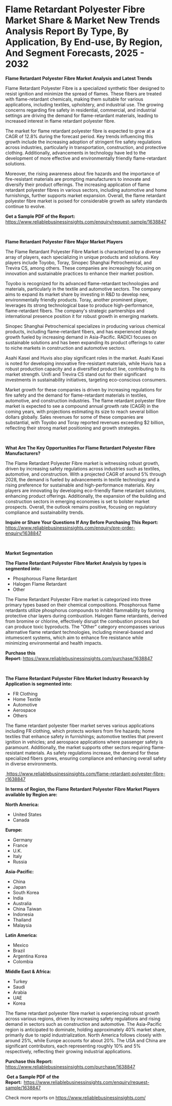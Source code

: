 <p><h1>Flame Retardant Polyester Fibre Market Share & Market New Trends Analysis Report By Type, By Application, By End-use, By Region, And Segment Forecasts, 2025 - 2032</h1></p><p><strong>Flame Retardant Polyester Fibre Market Analysis and Latest Trends</strong></p>
<p><p>Flame Retardant Polyester Fibre is a specialized synthetic fiber designed to resist ignition and minimize the spread of flames. These fibers are treated with flame-retardant chemicals, making them suitable for various applications, including textiles, upholstery, and industrial use. The growing concerns regarding fire safety in residential, commercial, and industrial settings are driving the demand for flame-retardant materials, leading to increased interest in flame retardant polyester fibre.</p><p>The market for flame retardant polyester fibre is expected to grow at a CAGR of 12.8% during the forecast period. Key trends influencing this growth include the increasing adoption of stringent fire safety regulations across industries, particularly in transportation, construction, and protective clothing. Additionally, advancements in technology have led to the development of more effective and environmentally friendly flame-retardant solutions.</p><p>Moreover, the rising awareness about fire hazards and the importance of fire-resistant materials are prompting manufacturers to innovate and diversify their product offerings. The increasing application of flame retardant polyester fibres in various sectors, including automotive and home furnishings, further supports market expansion. Overall, the flame retardant polyester fibre market is poised for considerable growth as safety standards continue to evolve.</p></p>
<p><strong>Get a Sample PDF of the Report:&nbsp;</strong> <a href="https://www.reliablebusinessinsights.com/enquiry/request-sample/1638847?utm_campaign=1950&utm_medium=2&utm_source=Github&utm_content=ia&utm_term=01022025&utm_id=flame-retardant-polyester-fibre">https://www.reliablebusinessinsights.com/enquiry/request-sample/1638847</a></p>
<p>&nbsp;</p>
<p><strong>Flame Retardant Polyester Fibre Major Market Players</strong></p>
<p><p>The Flame Retardant Polyester Fibre Market is characterized by a diverse array of players, each specializing in unique products and solutions. Key players include Toyobo, Toray, Sinopec Shanghai Petrochemical, and Trevira CS, among others. These companies are increasingly focusing on innovation and sustainable practices to enhance their market position.</p><p>Toyobo is recognized for its advanced flame-retardant technologies and materials, particularly in the textile and automotive sectors. The company aims to expand its market share by investing in R&D to develop new, environmentally friendly products. Toray, another prominent player, leverages its strong technological base to produce high-performance, flame-retardant fibers. The company's strategic partnerships and international presence position it for robust growth in emerging markets.</p><p>Sinopec Shanghai Petrochemical specializes in producing various chemical products, including flame-retardant fibers, and has experienced steady growth fueled by increasing demand in Asia-Pacific. RADICI focuses on sustainable solutions and has been expanding its product offerings to cater to niche markets in construction and automotive sectors.</p><p>Asahi Kasei and Huvis also play significant roles in the market. Asahi Kasei is noted for developing innovative fire-resistant materials, while Huvis has a robust production capacity and a diversified product line, contributing to its market strength. Unifi and Trevira CS stand out for their significant investments in sustainability initiatives, targeting eco-conscious consumers.</p><p>Market growth for these companies is driven by increasing regulations for fire safety and the demand for flame-retardant materials in textiles, automotive, and construction industries. The flame retardant polyester fibre market is expected to see a compound annual growth rate (CAGR) in the coming years, with projections estimating its size to reach several billion dollars globally. Sales revenues for some of these companies are substantial, with Toyobo and Toray reported revenues exceeding $2 billion, reflecting their strong market positioning and growth strategies.</p></p>
<p>&nbsp;</p>
<p><strong>What Are The Key Opportunities For Flame Retardant Polyester Fibre Manufacturers?</strong></p>
<p><p>The Flame Retardant Polyester Fibre market is witnessing robust growth, driven by increasing safety regulations across industries such as textiles, automotive, and construction. With a projected CAGR of around 5% through 2028, the demand is fueled by advancements in textile technology and a rising preference for sustainable and high-performance materials. Key players are innovating by developing eco-friendly flame retardant solutions, enhancing product offerings. Additionally, the expansion of the building and construction sectors in emerging economies is set to bolster market prospects. Overall, the outlook remains positive, focusing on regulatory compliance and sustainability trends.</p></p>
<p><strong>Inquire or Share Your Questions If Any Before Purchasing This Report:</strong> <a href="https://www.reliablebusinessinsights.com/enquiry/pre-order-enquiry/1638847?utm_campaign=1950&utm_medium=2&utm_source=Github&utm_content=ia&utm_term=01022025&utm_id=flame-retardant-polyester-fibre">https://www.reliablebusinessinsights.com/enquiry/pre-order-enquiry/1638847</a></p>
<p>&nbsp;</p>
<p><strong>Market Segmentation</strong></p>
<p><strong>The Flame Retardant Polyester Fibre Market Analysis by types is segmented into:</strong></p>
<p><ul><li>Phosphorous Flame Retardant</li><li>Halogen Flame Retardant</li><li>Other</li></ul></p>
<p><p>The Flame Retardant Polyester Fibre market is categorized into three primary types based on their chemical compositions. Phosphorous flame retardants utilize phosphorus compounds to inhibit flammability by forming protective char layers during combustion. Halogen flame retardants, derived from bromine or chlorine, effectively disrupt the combustion process but can produce toxic byproducts. The "Other" category encompasses various alternative flame retardant technologies, including mineral-based and intumescent systems, which aim to enhance fire resistance while minimizing environmental and health impacts.</p></p>
<p><strong>Purchase this Report:&nbsp;</strong><a href="https://www.reliablebusinessinsights.com/purchase/1638847?utm_campaign=1950&utm_medium=2&utm_source=Github&utm_content=ia&utm_term=01022025&utm_id=flame-retardant-polyester-fibre">https://www.reliablebusinessinsights.com/purchase/1638847</a></p>
<p>&nbsp;</p>
<p><strong>The Flame Retardant Polyester Fibre Market Industry Research by Application is segmented into:</strong></p>
<p><ul><li>FR Clothing</li><li>Home Textile</li><li>Automotive</li><li>Aerospace</li><li>Others</li></ul></p>
<p><p>The flame retardant polyester fiber market serves various applications including FR clothing, which protects workers from fire hazards; home textiles that enhance safety in furnishings; automotive textiles that prevent ignition in vehicles; and aerospace applications where passenger safety is paramount. Additionally, the market supports other sectors requiring flame-resistant materials. As safety regulations increase, the demand for these specialized fibers grows, ensuring compliance and enhancing overall safety in diverse environments.</p></p>
<p><a href="https://www.reliablebusinessinsights.com/flame-retardant-polyester-fibre-r1638847?utm_campaign=1950&utm_medium=2&utm_source=Github&utm_content=ia&utm_term=01022025&utm_id=flame-retardant-polyester-fibre">&nbsp;https://www.reliablebusinessinsights.com/flame-retardant-polyester-fibre-r1638847</a></p>
<p><strong>In terms of Region, the Flame Retardant Polyester Fibre Market Players available by Region are:</strong></p>
<p>
    <p> <strong> North America: </strong>
        <ul>
            <li>United States</li>
            <li>Canada</li>
        </ul>
        </p> 
    <p> <strong> Europe: </strong>
        <ul>
            <li>Germany</li>
            <li>France</li>
            <li>U.K.</li>
            <li>Italy</li>
            <li>Russia</li>
        </ul>
        </p> 
    <p> <strong> Asia-Pacific: </strong>
        <ul>
            <li>China</li>
            <li>Japan</li>
            <li>South Korea</li>
            <li>India</li>
            <li>Australia</li>
            <li>China Taiwan</li>
            <li>Indonesia</li>
            <li>Thailand</li>
            <li>Malaysia</li>
        </ul>
        </p> 
    <p> <strong> Latin America: </strong>
        <ul>
            <li>Mexico</li>
            <li>Brazil</li>
            <li>Argentina Korea</li>
            <li>Colombia</li>
        </ul>
        </p> 
    <p> <strong> Middle East & Africa: </strong>
        <ul>
            <li>Turkey</li>
            <li>Saudi</li>
            <li>Arabia</li>
            <li>UAE</li>
            <li>Korea</li>
        </ul>
    </p>
    </p>
<p><p>The flame retardant polyester fibre market is experiencing robust growth across various regions, driven by increasing safety regulations and rising demand in sectors such as construction and automotive. The Asia-Pacific region is anticipated to dominate, holding approximately 40% market share, primarily due to rapid industrialization. North America follows closely with around 25%, while Europe accounts for about 20%. The USA and China are significant contributors, each representing roughly 10% and 5% respectively, reflecting their growing industrial applications.</p></p>
<p><strong>Purchase this Report: </strong><a href="https://www.reliablebusinessinsights.com/purchase/1638847?utm_campaign=1950&utm_medium=2&utm_source=Github&utm_content=ia&utm_term=01022025&utm_id=flame-retardant-polyester-fibre">https://www.reliablebusinessinsights.com/purchase/1638847</a></p>
<p>&nbsp;<strong>Get a Sample PDF of the Report:&nbsp;&nbsp;</strong><a href="https://www.reliablebusinessinsights.com/enquiry/request-sample/1638847?utm_campaign=1950&utm_medium=2&utm_source=Github&utm_content=ia&utm_term=01022025&utm_id=flame-retardant-polyester-fibre">https://www.reliablebusinessinsights.com/enquiry/request-sample/1638847</a></p>
<p><strong></strong></p>
<p>Check more reports on <a href="https://www.reliablebusinessinsights.com/?utm_campaign=1950&utm_medium=2&utm_source=Github&utm_content=ia&utm_term=01022025&utm_id=flame-retardant-polyester-fibre">https://www.reliablebusinessinsights.com/</a></p>